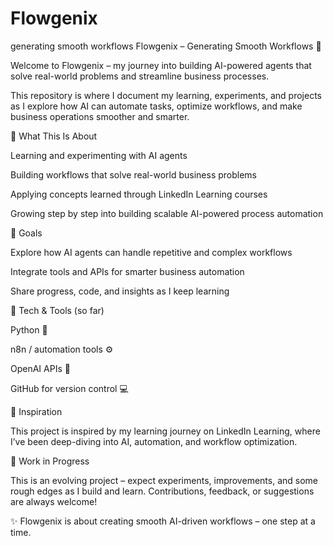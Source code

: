 # Flowgenix
generating smooth workflows
Flowgenix – Generating Smooth Workflows 🚀

Welcome to Flowgenix – my journey into building AI-powered agents that solve real-world problems and streamline business processes.

This repository is where I document my learning, experiments, and projects as I explore how AI can automate tasks, optimize workflows, and make business operations smoother and smarter.

🌟 What This Is About

Learning and experimenting with AI agents

Building workflows that solve real-world business problems

Applying concepts learned through LinkedIn Learning courses

Growing step by step into building scalable AI-powered process automation

📌 Goals

Explore how AI agents can handle repetitive and complex workflows

Integrate tools and APIs for smarter business automation

Share progress, code, and insights as I keep learning

🔧 Tech & Tools (so far)

Python 🐍

n8n / automation tools ⚙️

OpenAI APIs 🤖

GitHub for version control 💻

📖 Inspiration

This project is inspired by my learning journey on LinkedIn Learning, where I’ve been deep-diving into AI, automation, and workflow optimization.

🚧 Work in Progress

This is an evolving project – expect experiments, improvements, and some rough edges as I build and learn. Contributions, feedback, or suggestions are always welcome!

✨ Flowgenix is about creating smooth AI-driven workflows – one step at a time.
